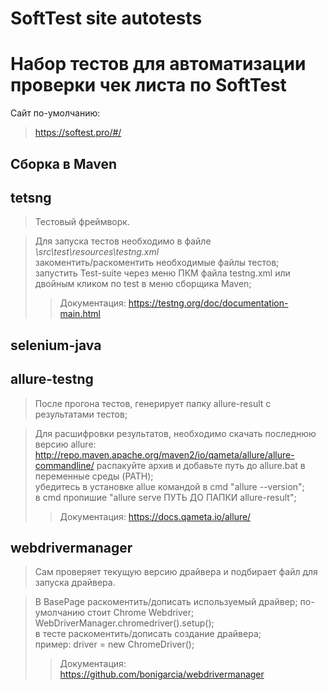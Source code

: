 # SoftTest site autotests

Набор тестов для автоматизации проверки чек листа по SoftTest
=============================================================

Сайт по-умолчанию: 
>https://softest.pro/#/

Сборка в Maven
--------------

tetsng
------

>Тестовый фреймворк.

>Для запуска тестов необходимо в файле *\src\test\resources\testng.xml*  
>закоментить/раскоментить необходимые файлы тестов;  
>запустить Test-suite через меню ПКМ файла testng.xml или
>двойным кликом по test в меню сборщика Maven;  
>>Документация: 
>>https://testng.org/doc/documentation-main.html

selenium-java
-------------

allure-testng
-------------

>После прогона тестов, генерирует папку allure-result с результатами тестов;

>Для расшифровки результатов, необходимо скачать последнюю версию allure:
>http://repo.maven.apache.org/maven2/io/qameta/allure/allure-commandline/
>распакуйте архив и добавьте путь до allure.bat в переменные среды (PATH);  
>убедитесь в установке allue командой в cmd "allure --version";  
>в cmd пропишие "allure serve ПУТЬ ДО ПАПКИ allure-result";  
>>Документация: 
>>https://docs.qameta.io/allure/

webdrivermanager
----------------

>Сам проверяет текущую версию драйвера и подбирает файл для запуска драйвера.

>В BasePage раскоментить/дописать используемый драйвер;
>по-умолчанию стоит Chrome Webdriver; WebDriverManager.chromedriver().setup();  
>в тесте раскоментить/дописать создание драйвера;   
>пример: driver = new ChromeDriver();  
>>Документация: 
>>https://github.com/bonigarcia/webdrivermanager
